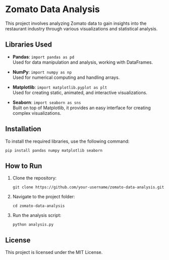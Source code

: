 
# Zomato Data Analysis

This project involves analyzing Zomato data to gain insights into the restaurant industry through various visualizations and statistical analysis.

## Libraries Used

- **Pandas**: `import pandas as pd`  
  Used for data manipulation and analysis, working with DataFrames.

- **NumPy**: `import numpy as np`  
  Used for numerical computing and handling arrays.

- **Matplotlib**: `import matplotlib.pyplot as plt`  
  Used for creating static, animated, and interactive visualizations.

- **Seaborn**: `import seaborn as sns`  
  Built on top of Matplotlib, it provides an easy interface for creating complex visualizations.

## Installation

To install the required libraries, use the following command:

```
pip install pandas numpy matplotlib seaborn
```

## How to Run

1. Clone the repository:
   ```
   git clone https://github.com/your-username/zomato-data-analysis.git
   ```

2. Navigate to the project folder:

   ```
   cd zomato-data-analysis
   ```

4. Run the analysis script:

   ```
   python analysis.py
   ```

## License

This project is licensed under the MIT License.

